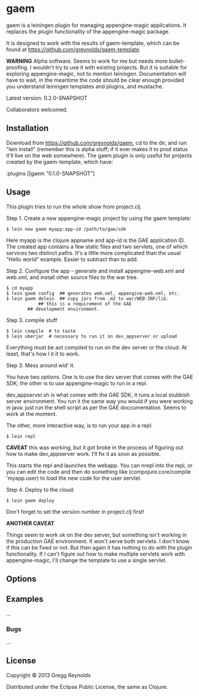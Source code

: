 # gaem

gaem is a leiningen plugin for managing appengine-magic applications.
It replaces the plugin functionality of the appengine-magic package.

It is designed to work with the results of gaem-template, which can be
found at https://github.com/greynolds/gaem-template.

**WARNING** Alpha software.  Seems to work for me but needs more
  bullet-proofing.  I wouldn't try to use it with existing projects.
  But it is suitable for exploring appengine-magic, not to mention
  leiningen.  Documentation will have to wait, in the meantime the
  code should be clear enough provided you understand leiningen
  templates and plugins, and mustache.

  Latest version: 0.2.0-SNAPSHOT

  Collaborators welcomed.

## Installation

Download from https://github.com/greynolds/gaem, cd to the dir, and
run "lein install" (remember this is alpha stuff; if it ever makes it
to prod status it'll live on the web somewhere).  The gaem plugin is
only useful for projects created by the gaem-template, which have:

  :plugins [[gaem "0.1.0-SNAPSHOT"]

## Usage

This plugin tries to run the whole show from project.clj.

Step 1.  Create a new appengine-magic project by using the gaem template:

    $ lein new gaem myapp:app-id /path/to/gae/sdk

Here myapp is the clojure appname and app-id is the GAE application
ID.  The created app contains a few static files and two servlets, one
of which services two distinct paths.  It's a little more complicated
than the usual "Hello world" example.  Easier to subtract than to add.

Step 2.  Configure the app - generate and install appengine-web.xml and web.xml, and install other source files to the war tree.

    $ cd myapp
    $ lein gaem config  ## generates web.xml, appengine-web.xml, etc.
    $ lein gaem delein  ## copy jars from .m2 to war/WEB-INF/lib.
      	   		## this is a requirement of the GAE
			## development environment.

Step 3.  compile stuff

    $ lein compile  # to taste
    $ lein uberjar  # necessary to run it on dev_appserver or upload

Everything must be aot compiled to run on the dev server or the cloud.
At least, that's how I it it to work.

Step 3.  Mess around wid' it.

You have two options.  One is to use the dev server that comes with the GAE SDK; the other is to use appengine-magic to run in a repl.

dev_appserver.sh is what comes with the GAE SDK; it runs a local
stubbish server environment.  You run it the same way you would if you
were working in java: just run the shell script as per the GAE
doccumentation.  Seems to work at the moment.

The other, more interactive way, is to run your app in a repl:

    $ lein repl

**CAVEAT** this was working, but it got broke in the process of
  figuring out how to make dev_appserver work.  I'll fix it as soon as
  possible.

This starts the repl and launches the webapp.  You can nrepl into the
repl, or you can edit the code and then do something like
(compojure.core/compile 'myapp.user) to load the new code for the user
servlet.

Step 4.  Deploy to the cloud:

    $ lein gaem deploy

Don't forget to set the version number in project.clj first!

**ANOTHER CAVEAT**

Things seem to work ok on the dev server, but something isn't working
in the production GAE environment.  It won't serve both servlets.  I
don't know if this can be fixed or not.  But then again it has nothing
to do with the plugin functionality.  If I can't figure out how to
make multiple servlets work with appengine-magic, I'll change the
template to use a single servlet.

## Options

## Examples

...

### Bugs

...


## License

Copyright © 2013 Gregg Reynolds

Distributed under the Eclipse Public License, the same as Clojure.
